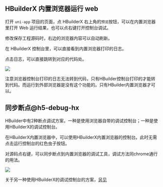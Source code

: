 ## HBuilderX 内置浏览器运行 web

打开 `uni-app` 项目的页面，点 HBuilderX 右上角的`预览`按钮，可以在内置浏览器里打开 Web 运行结果，也可以点右键打开控制台调试。

修改保存工程源码时，右边的浏览器内容可以自动刷新。

在 HBuilderX 控制台里，可以直接看到内置浏览器打印的日志。

点击日志，可以直接跳转到对应的代码处。

![](https://qiniu-web-assets.dcloud.net.cn/unidoc/zh/consolelogjump.jpg)

注意浏览器控制台打印的日志无法转到代码，只有HBuilder控制台打印的才能转到代码。而运行到外部浏览器是没有这个功能的。只有HBuilder内置浏览器才可以。

## 同步断点@h5-debug-hx

HBuilder中有2种断点调试方案，一种是使用浏览器自带的调试控制台；一种是使用HBuilderX的调试控制台。

在HBuilderX内置浏览器中，可以使用HBuilderX内置浏览器的控制台。此时无需点击运行控制台的红色虫子按钮。

对源码点右键，可以同步断点到内置浏览器的调试工具，调试方法同chrome通行的用法。

![](https://qiniu-web-assets.dcloud.net.cn/unidoc/zh/syncbreakpoint.jpg)

关于另一种使用HBuilderX的调试控制台的方案，[另见](/tutorial/debug/debug-web-via-chrome.md#h5-debug)